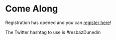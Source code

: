 # Come Along
<p>Registration has opened and you can <a href=''>register here</a>!</p>

<p>The Twitter hashtag to use is #resbazDunedin</p>

